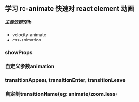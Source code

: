 ## 学习 rc-animate 快速对 react element 动画


##### 主要依赖的lib
+ velocity-animate
+ css-animation




### showProps
### 自定义参数animation
### transitionAppear, transitionEnter, transitionLeave 
### 自定制transitionName(eg: animate/zoom.less)